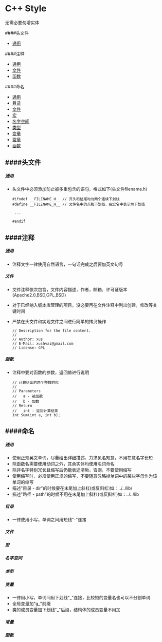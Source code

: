 # C++ Style

无需必要勿增实体

####头文件
- [通用](#header.common)

####注释
- [通用](#comment.common)
- [文件](#comment.file)
- [函数](#comment.func)

####命名
- [通用](#name.common)
- [目录](#name.dir)
- [文件](#name.file)
- [宏](#name.marco)
- [名字空间](#name.namespace)
- [类型](#name.type)
- [变量](#name.var)
- [常量](#name.const)
- [函数](#name.func)



####头文件
----
##### <a name="header.common"></a>通用
- 头文件中必须添加防止被多重包含的语句，格式如下(头文件filename.h)

  ```
  #ifndef __FILENAME_H__ // 开头和结尾均为两个连续下划线
  #define __FILENAME_H__ // 文件名中的点和下划线，在宏名中表示为下划线
   
   ...
   
  #endif
  ```

####注释
----
##### <a name="comment.common"></a>通用
- 注释文字一律使用自然语言，一句话完成之后要加英文句号

##### <a name="comment.file"></a>文件
- 文件注释依次包含，文件内容描述，作者，邮箱，许可证版本(Apache2.0,BSD,GPL,BSD)
- 对于已经纳入版本库管理的项目，没必要再在文件注释中列出创建，修改等关键时间
- 严禁在头文件和实现文件之间进行简单的拷贝操作

  ```  
  // Description for the file content.
  //
  // Author: xus
  // E-Mail: xushvai@gmail.com
  // License: GPL
  ```
##### <a name="comment.func"></a>函数
- 注释中要对函数的参数，返回值进行说明

  ```
  // 计算给出的两个整数的和 
  //
  // Parameters
  //   a - 被加数
  //   b - 加数
  // Return
  //   int - 返回计算结果
  int Sum(int a, int b);
  ```




####命名
----

##### <a name="name.common"></a>通用
- 使用正规英文单词，尽量给出详细描述，力求见名知意，不用在意名字长短
- 除函数名需要使用动词之外，其余实体均使用名词命名
- 除非名字特别冗长且缩写后仍能表述清晰，否则，不要使用缩写
- 使用缩写时，必须使用正规的缩写，不要随意忽略掉单词中的某些字母作为该单词的缩写
- 描述"目录 - dir"的时候要在末尾加上斜杠(或反斜杠)如：../../lib/
- 描述"路径 - path"的时候不用在末尾加上斜杠(或反斜杠)如：../../lib

##### <a name="name.dir"></a>目录
- 一律使用小写，单词之间用短线"-"连接

##### <a name="name.file"></a>文件

##### <a name="name.marco"></a>宏
##### <a name="name.namespace"></a>名字空间
##### <a name="name.type"></a>类型
##### <a name="name.var"></a>变量
- 一律用小写，单词间用下划线"_"连接，比较短的变量名也可以不分割单词
- 全局变量加"g_"前缀
- 类的成员变量加下划线"_"后缀，结构体的成员变量不用加









##### <a name="name.const"></a>常量
##### <a name="name.func"></a>函数

